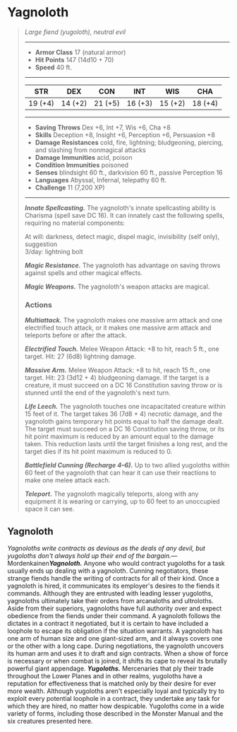 # Yagnoloth
>*Large fiend (yugoloth), neutral evil*
>___
>- **Armor Class** 17 (natural armor)
>- **Hit Points** 147 (14d10 + 70)
>- **Speed** 40 ft.
>___
>|STR|DEX|CON|INT|WIS|CHA|
>|:---:|:---:|:---:|:---:|:---:|:---:|
>|19 (+4)|14 (+2)|21 (+5)|16 (+3)|15 (+2)|18 (+4)|
>___
>- **Saving Throws** Dex +6, Int +7, Wis +6, Cha +8
>- **Skills** Deception +8, Insight +6, Perception +6, Persuasion +8
>- **Damage Resistances** cold, fire, lightning; bludgeoning, piercing, and slashing from nonmagical attacks
>- **Damage Immunities** acid, poison
>- **Condition Immunities** poisoned
>- **Senses** blindsight 60 ft., darkvision 60 ft., passive Perception 16
>- **Languages** Abyssal, Infernal, telepathy 60 ft.
>- **Challenge** 11 (7,200 XP)
>___
>***Innate Spellcasting.*** The yagnoloth's innate spellcasting ability is Charisma (spell save DC 16). It can innately cast the following spells, requiring no material components:  
>
>At will: darkness, detect magic, dispel magic, invisibility (self only), suggestion  
>3/day: lightning bolt  
>
>
>***Magic Resistance.*** The yagnoloth has advantage on saving throws against spells and other magical effects.  
>
>***Magic Weapons.*** The yagnoloth's weapon attacks are magical.  
>
>### Actions
>***Multiattack.*** The yagnoloth makes one massive arm attack and one electrified touch attack, or it makes one massive arm attack and teleports before or after the attack.  
>
>***Electrified Touch.*** Melee Weapon Attack: +8 to hit, reach 5 ft., one target. Hit: 27 (6d8) lightning damage.  
>
>***Massive Arm.*** Melee Weapon Attack: +8 to hit, reach 15 ft., one target. Hit: 23 (3d12 + 4) bludgeoning damage. If the target is a creature, it must succeed on a DC 16 Constitution saving throw or is stunned until the end of the yagnoloth's next turn.  
>
>***Life Leech.*** The yagnoloth touches one incapacitated creature within 15 feet of it. The target takes 36 (7d8 + 4) necrotic damage, and the yagnoloth gains temporary hit points equal to half the damage dealt. The target must succeed on a DC 16 Constitution saving throw, or its hit point maximum is reduced by an amount equal to the damage taken. This reduction lasts until the target finishes a long rest, and the target dies if its hit point maximum is reduced to 0.  
>
>***Battlefield Cunning (Recharge 4–6).*** Up to two allied yugoloths within 60 feet of the yagnoloth that can hear it can use their reactions to make one melee attack each.  
>
>***Teleport.*** The yagnoloth magically teleports, along with any equipment it is wearing or carrying, up to 60 feet to an unoccupied space it can see.
## Yagnoloth
*Yagnoloths write contracts as devious as the deals of any devil, but yugoloths don't always hold up their end of the bargain.*— Mordenkainen***Yagnoloth.*** Anyone who would contract yugoloths for a task usually ends up dealing with a yagnoloth. Cunning negotiators, these strange fiends handle the writing of contracts for all of their kind. Once a yagnoloth is hired, it communicates its employer's desires to the fiends it commands.
Although they are entrusted with leading lesser yugoloths, yagnoloths ultimately take their orders from arcanaloths and ultroloths. Aside from their superiors, yagnoloths have full authority over and expect obedience from the fiends under their command. A yagnoloth follows the dictates in a contract it negotiated, but it is certain to have included a loophole to escape its obligation if the situation warrants.
A yagnoloth has one arm of human size and one giant-sized arm, and it always covers one or the other with a long cape. During negotiations, the yagnoloth uncovers its human arm and uses it to draft and sign contracts. When a show of force is necessary or when combat is joined, it shifts its cape to reveal its brutally powerful giant appendage.
***Yugoloths.*** Mercenaries that ply their trade throughout the Lower Planes and in other realms, yugoloths have a reputation for effectiveness that is matched only by their desire for ever more wealth. Although yugoloths aren't especially loyal and typically try to exploit every potential loophole in a contract, they undertake any task for which they are hired, no matter how despicable. Yugoloths come in a wide variety of forms, including those described in the Monster Manual and the six creatures presented here.